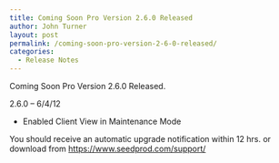 ```yaml
---
title: Coming Soon Pro Version 2.6.0 Released
author: John Turner
layout: post
permalink: /coming-soon-pro-version-2-6-0-released/
categories:
  - Release Notes
---
```

Coming Soon Pro Version 2.6.0 Released.

2.6.0 &#8211; 6/4/12

* Enabled Client View in Maintenance Mode

You should receive an automatic upgrade notification within 12 hrs. or download from <a href="https://www.seedprod.com/support/" target="_blank">https://www.seedprod.com/support/</a>
